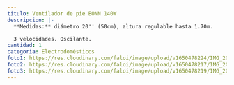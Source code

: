 ```yaml
---
titulo: Ventilador de pie BONN 140W
descripcion: |-
  **Medidas:** diámetro 20'' (50cm), altura regulable hasta 1.70m. 

  3 velocidades. Oscilante.
cantidad: 1
categoria: Electrodomésticos
foto1: https://res.cloudinary.com/faloi/image/upload/v1650478224/IMG_20220420_112237_cv2dwb.jpg
foto2: https://res.cloudinary.com/faloi/image/upload/v1650478217/IMG_20220420_112429_r3gbkh.jpg
foto3: https://res.cloudinary.com/faloi/image/upload/v1650478219/IMG_20220420_112856_b0gebr.jpg
---
```

